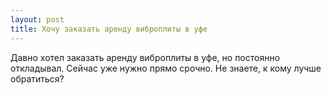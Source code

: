 ```yaml
---
layout: post 
title: Хочу заказать аренду виброплиты в уфе 
--- 
```

Давно хотел заказать аренду виброплиты в уфе, но постоянно откладывал. Сейчас уже нужно прямо срочно. Не знаете, к кому лучше обратиться?